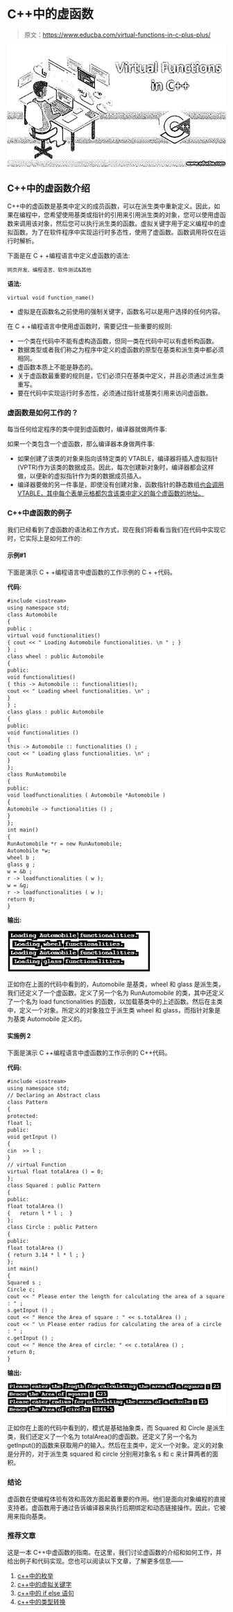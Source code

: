# C++中的虚函数

> 原文：<https://www.educba.com/virtual-functions-in-c-plus-plus/>

![virtual function in c++](img/ad11444d5c1c912b34cb75bdd2cccda7.png)



## C++中的虚函数介绍

C++中的虚函数是基类中定义的成员函数，可以在派生类中重新定义。因此，如果在编程中，您希望使用基类或指针的引用来引用派生类的对象，您可以使用虚函数来调用该对象，然后您可以执行派生类的函数。虚拟关键字用于定义编程中的虚拟函数。为了在软件程序中实现运行时多态性，使用了虚函数。函数调用将仅在运行时解析。

下面是在 C + +编程语言中定义虚函数的语法:

<small>网页开发、编程语言、软件测试&其他</small>

**语法:**

```
virtual void function_name()
```

*   虚拟是在函数名之前使用的强制关键字，函数名可以是用户选择的任何内容。

在 C + +编程语言中使用虚函数时，需要记住一些重要的规则:

*   一个类在代码中不能有虚构造函数，但同一类在代码中可以有虚析构函数。
*   数据类型或者我们称之为程序中定义的虚函数的原型在基类和派生类中都必须相同。
*   虚函数本质上不能是静态的。
*   关于虚函数最重要的规则是，它们必须只在基类中定义，并且必须通过派生类重写。
*   要在代码中实现运行时多态性，必须通过指针或基类引用来访问虚函数。

### 虚函数是如何工作的？

每当任何给定程序的类中提到虚函数时，编译器就做两件事:

如果一个类包含一个虚函数，那么编译器本身做两件事:

*   如果创建了该类的对象来指向该特定类的 VTABLE，编译器将插入虚拟指针(VPTR)作为该类的数据成员。因此，每次创建新对象时，编译器都会这样做，以便新的虚拟指针作为类的数据成员插入。
*   编译器要做的另一件事是，即使没有创建对象，函数指针的静态数组[也会调用 VTABLE，其中每个表单元格都包含该类中定义的每个虚函数的地址。](https://www.educba.com/function-pointer-in-c/)

### C++中虚函数的例子

我们已经看到了虚函数的语法和工作方式，现在我们将看看当我们在代码中实现它时，它实际上是如何工作的:

#### 示例#1

下面是演示 C + +编程语言中虚函数的工作示例的 C + +代码。

**代码:**

```
#include <iostream>
using namespace std;
class Automobile
{
public :
virtual void functionalities()
{ cout << " Loading Automobile functionalities. \n " ; }
} ;
class wheel : public Automobile
{
public:
void functionalities()
{ this -> Automobile :: functionalities();
cout << " Loading wheel functionalities. \n" ;
}
} ;
class glass : public Automobile
{
public:
void functionalities ()
{
this -> Automobile :: functionalities () ;
cout << " Loading glass functionalities. \n" ;
}
};
class RunAutomobile
{
public:
void loadfunctionalities ( Automobile *Automobile )
{
Automobile -> functionalities () ;
}
};
int main()
{
RunAutomobile *r = new RunAutomobile;
Automobile *w;
wheel b ;
glass g ;
w = &b ;
r -> loadfunctionalities ( w );
w = &g;
r -> loadfunctionalities ( w );
return 0;
}
```

**输出:**

![Virtual Functions in C++-1.1](img/6b672ddbc15eb376d2b0fbe5d9725245.png)



正如你在上面的代码中看到的，Automobile 是基类，wheel 和 glass 是派生类，我们还定义了一个虚函数。定义了另一个名为 RunAutomobile 的类，其中还定义了一个名为 load functionalities 的函数，以加载基类中的上述函数。然后在主类中，定义一个对象。所定义的对象独立于派生类 wheel 和 glass，而指针对象是为基类 Automobile 定义的。

#### 实施例 2

下面是演示 C ++编程语言中虚函数的工作示例的 C++代码。

**代码:**

```
#include <iostream>
using namespace std;
// Declaring an Abstract class
class Pattern
{
protected:
float l;
public:
void getInput ()
{
cin  >> l ;
}
// virtual Function
virtual float totalArea () = 0;
};
class Squared : public Pattern
{
public:
float totalArea ()
{   return l * l ;  }
};
class Circle : public Pattern
{
public:
float totalArea ()
{ return 3.14 * l * l ; }
};
int main()
{
Squared s ;
Circle c;
cout << " Please enter the length for calculating the area of a square : " ;
s.getInput () ;
cout << " Hence the Area of square : " << s.totalArea () ;
cout << " \n Please enter radius for calculating the area of a circle : " ;
c.getInput () ;
cout << " Hence the Area of circle: " << c.totalArea () ;
return 0;
}
```

**输出:**

![Virtual Functions in C++-1.2](img/9dc433158fed935db10e9ca014213914.png)



正如你在上面的代码中看到的，模式是基础抽象类，而 Squared 和 Circle 是派生类，我们还定义了一个名为 totalArea()的虚函数。还定义了另一个名为 getInput()的函数来获取用户的输入。然后在主类中，定义一个对象。定义的对象是分开的，对于派生类 squared 和 circle 分别用对象名 s 和 c 来计算两者的面积。

### 结论

虚函数在使编程体验有效和高效方面起着重要的作用。他们是面向对象编程的直接支持者。虚函数用于通过告诉编译器来执行后期绑定和动态链接操作。因此，它被用来指向基类。

### 推荐文章

这是一本 C++中虚函数的指南。在这里，我们讨论虚函数的介绍和如何工作，并给出例子和代码实现。您也可以阅读以下文章，了解更多信息——

1.  [c++中的枚举](https://www.educba.com/enum-in-c-plus-plus/)
2.  [c++中的虚拟关键字](https://www.educba.com/virtual-keyword-in-c-plus-plus/)
3.  [c++中的 if else 语句](https://www.educba.com/if-else-statement-in-c-plus-plus/)
4.  [c++中的类型转换](https://www.educba.com/type-casting-in-c-plus-plus/)





